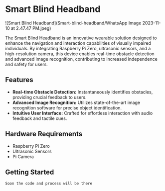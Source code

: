 # Smart Blind Headband

![Smart Blind Headband](Smart-blind-headband/WhatsApp Image 2023-11-10 at 2.47.47 PM.jpeg)

The Smart Blind Headband is an innovative wearable solution designed to enhance the navigation and interaction capabilities of visually impaired individuals. By integrating Raspberry Pi Zero, ultrasonic sensors, and a high-resolution camera, this device enables real-time obstacle detection and advanced image recognition, contributing to increased independence and safety for users.

## Features

- **Real-time Obstacle Detection:** Instantaneously identifies obstacles, providing crucial feedback to users.
- **Advanced Image Recognition:** Utilizes state-of-the-art image recognition software for precise object identification.
- **Intuitive User Interface:** Crafted for effortless interaction with audio feedback and tactile cues.

## Hardware Requirements

- Raspberry Pi Zero
- Ultrasonic Sensors
- Pi Camera

## Getting Started

```bash
Soon the code and process will be there 

